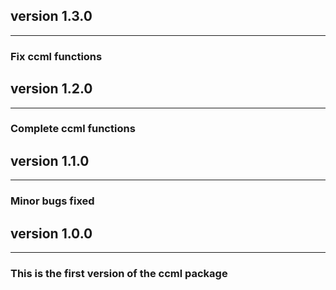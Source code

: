 ## version 1.3.0

---


### Fix ccml functions



## version 1.2.0

---


### Complete ccml functions



## version 1.1.0

---


### Minor bugs fixed



## version 1.0.0

---

### This is the first version of the ccml package

